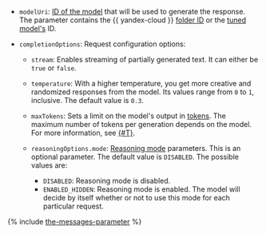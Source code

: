 * `modelUri`: [ID of the model](../../../foundation-models/concepts/generation/models.md) that will be used to generate the response. The parameter contains the {{ yandex-cloud }} [folder ID](../../../resource-manager/operations/folder/get-id.md) or the [tuned model's](../../../foundation-models/concepts/tuning/index.md) ID.
* `completionOptions`: Request configuration options:

    * `stream`: Enables streaming of partially generated text. It can either be `true` or `false`.
    * `temperature`: With a higher temperature, you get more creative and randomized responses from the model. Its values range from `0` to `1`, inclusive. The default value is `0.3`.
    * `maxTokens`: Sets a limit on the model's output in [tokens](../../../foundation-models/concepts/generation/tokens.md). The maximum number of tokens per generation depends on the model. For more information, see [{#T}](../../../foundation-models/concepts/limits.md).
    * `reasoningOptions.mode`: [Reasoning mode](../../../foundation-models/concepts/generation/chain-of-thought.md) parameters. This is an optional parameter. The default value is `DISABLED`. The possible values are:

        * `DISABLED`: Reasoning mode is disabled.
        * `ENABLED_HIDDEN`: Reasoning mode is enabled. The model will decide by itself whether or not to use this mode for each particular request.

{% include [the-messages-parameter](./the-messages-parameter.md) %}